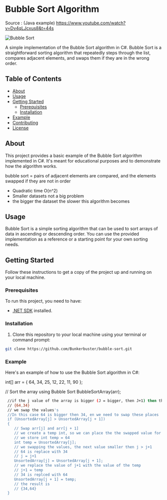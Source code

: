 # Bubble Sort Algorithm

Source : (Java example) https://www.youtube.com/watch?v=Dv4qLJcxus8&t=44s 

![Bubble Sort](bubble-sort.png)

A simple implementation of the Bubble Sort algorithm in C#. Bubble Sort is a straightforward sorting algorithm that repeatedly steps through the list, compares adjacent elements, and swaps them if they are in the wrong order.

## Table of Contents
- [About](#about)
- [Usage](#usage)
- [Getting Started](#getting-started)
  - [Prerequisites](#prerequisites)
  - [Installation](#installation)
- [Example](#example)
- [Contributing](#contributing)
- [License](#license)

## About

This project provides a basic example of the Bubble Sort algorithm implemented in C#. It's meant for educational purposes and to demonstrate how the algorithm works.

bubble sort = pairs of adjacent elements are compared, and the elements swapped if they are not in order

- Quadratic time O(n^2)
- Smaller datasets not a big problem
- the bigger the dataset the slower this algorithm becomes

## Usage

Bubble Sort is a simple sorting algorithm that can be used to sort arrays of data in ascending or descending order. You can use the provided implementation as a reference or a starting point for your own sorting needs.

## Getting Started

Follow these instructions to get a copy of the project up and running on your local machine.

### Prerequisites

To run this project, you need to have:

- [.NET SDK](https://dotnet.microsoft.com/download) installed.

### Installation

1. Clone this repository to your local machine using your terminal or command prompt:

```bash
git clone https://github.com/Bunkerbuster/bubble-sort.git
```

### Example
Here's an example of how to use the Bubble Sort algorithm in C#:

int[] arr = { 64, 34, 25, 12, 22, 11, 90 };

// Sort the array using Bubble Sort
BubbleSortArray(arr);

```bash
 //if the j value of the array is bigger (J = bigger, then J+1) then the next J value (j  + 1 value) 
 // {64,34}
 // we swap the values's
 //In this case 64 is bigger then 34, en we need to swap these places
 if (UnsortedArray[j] > UnsortedArray[j + 1])
 {
    // Swap arr[j] and arr[j + 1]
    // we create a temp int, so we can place the the swapped value for save keeping
    // we store int temp = 64
    int temp = UnsortedArray[j];
    // we swapping the values, the next value smaller then j > j+1
    // 64 is replace with 34
    // j = j+1
    UnsortedArray[j] = UnsortedArray[j + 1];
    // we replace the value of j+1 with the value of the temp
    // j+1 = temp
    // 34 is replced with 64
    UnsortedArray[j + 1] = temp;
    // the result is
    // {34,64}
 }
```
